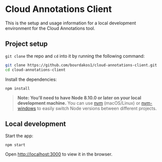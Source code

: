 # Cloud Annotations Client
This is the setup and usage information for a local development environment for the Cloud Annotations tool.

## Project setup
`git clone` the repo and `cd` into it by running the following command:

```bash
git clone https://github.com/bourdakos1/cloud-annotations-client.git
cd cloud-annotations-client
```

Install the dependencies:
```
npm install
````

> **Note: You’ll need to have Node 8.10.0 or later on your local development machine.** You can use [nvm](https://github.com/creationix/nvm#installation) (macOS/Linux) or [nvm-windows](https://github.com/coreybutler/nvm-windows#node-version-manager-nvm-for-windows) to easily switch Node versions between different projects.

## Local development
Start the app:
```
npm start
```

Open [http://localhost:3000](http://localhost:3000) to view it in the browser.
